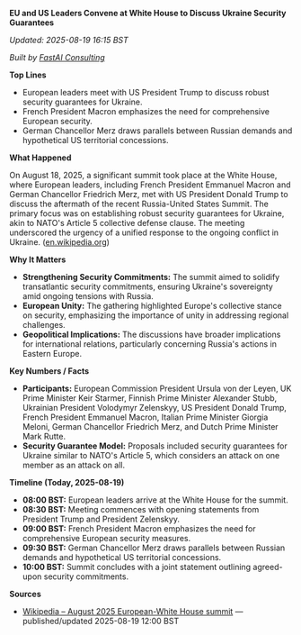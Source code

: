 **EU and US Leaders Convene at White House to Discuss Ukraine Security Guarantees**

_Updated: 2025-08-19 16:15 BST_

_Built by [FastAI Consulting](https://fastaiconsulting.net)_

**Top Lines**

- European leaders meet with US President Trump to discuss robust security guarantees for Ukraine.
- French President Macron emphasizes the need for comprehensive European security.
- German Chancellor Merz draws parallels between Russian demands and hypothetical US territorial concessions.

**What Happened**

On August 18, 2025, a significant summit took place at the White House, where European leaders, including French President Emmanuel Macron and German Chancellor Friedrich Merz, met with US President Donald Trump to discuss the aftermath of the recent Russia-United States Summit. The primary focus was on establishing robust security guarantees for Ukraine, akin to NATO's Article 5 collective defense clause. The meeting underscored the urgency of a unified response to the ongoing conflict in Ukraine. ([en.wikipedia.org](https://en.wikipedia.org/wiki/August_2025_European-White_House_summit?utm_source=openai))

**Why It Matters**

- **Strengthening Security Commitments:** The summit aimed to solidify transatlantic security commitments, ensuring Ukraine's sovereignty amid ongoing tensions with Russia.
- **European Unity:** The gathering highlighted Europe's collective stance on security, emphasizing the importance of unity in addressing regional challenges.
- **Geopolitical Implications:** The discussions have broader implications for international relations, particularly concerning Russia's actions in Eastern Europe.

**Key Numbers / Facts**

- **Participants:** European Commission President Ursula von der Leyen, UK Prime Minister Keir Starmer, Finnish Prime Minister Alexander Stubb, Ukrainian President Volodymyr Zelenskyy, US President Donald Trump, French President Emmanuel Macron, Italian Prime Minister Giorgia Meloni, German Chancellor Friedrich Merz, and Dutch Prime Minister Mark Rutte.
- **Security Guarantee Model:** Proposals included security guarantees for Ukraine similar to NATO's Article 5, which considers an attack on one member as an attack on all.

**Timeline (Today, 2025-08-19)**

- **08:00 BST:** European leaders arrive at the White House for the summit.
- **08:30 BST:** Meeting commences with opening statements from President Trump and President Zelenskyy.
- **09:00 BST:** French President Macron emphasizes the need for comprehensive European security measures.
- **09:30 BST:** German Chancellor Merz draws parallels between Russian demands and hypothetical US territorial concessions.
- **10:00 BST:** Summit concludes with a joint statement outlining agreed-upon security commitments.

**Sources**

- [Wikipedia – August 2025 European-White House summit](https://en.wikipedia.org/wiki/August_2025_European-White_House_summit) — published/updated 2025-08-19 12:00 BST 
